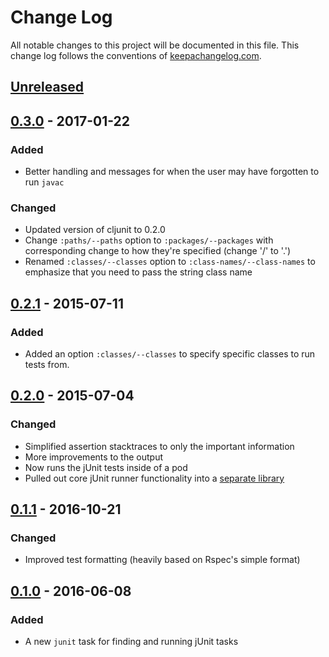 # Change Log
All notable changes to this project will be documented in this
file. This change log follows the conventions
of [keepachangelog.com](http://keepachangelog.com/).


## [Unreleased]

[Unreleased]: https://github.com/RadicalZephyr/boot-junit/compare/0.2.0...HEAD


## [0.3.0] - 2017-01-22
### Added

- Better handling and messages for when the user may have forgotten to
  run `javac`

### Changed

- Updated version of cljunit to 0.2.0
- Change `:paths/--paths` option to `:packages/--packages` with
  corresponding change to how they're specified (change '/' to '.')
- Renamed `:classes/--classes` option to `:class-names/--class-names`
  to emphasize that you need to pass the string class name

[0.3.0]: https://github.com/RadicalZephyr/boot-junit/compare/0.2.1...0.3.0

## [0.2.1] - 2015-07-11
### Added

- Added an option `:classes/--classes` to specify specific classes to
  run tests from.

[0.2.1]: https://github.com/RadicalZephyr/boot-junit/compare/0.2.0...0.2.1

## [0.2.0] - 2015-07-04
### Changed

- Simplified assertion stacktraces to only the important information
- More improvements to the output
- Now runs the jUnit tests inside of a pod
- Pulled out core jUnit runner functionality into a [separate library][cljunit]

[0.2.0]: https://github.com/RadicalZephyr/boot-junit/compare/0.1.1...0.2.0
[cljunit]: https://github.com/RadicalZephyr/cljunit


## [0.1.1] - 2016-10-21
### Changed

- Improved test formatting (heavily based on Rspec's simple format)

[0.1.1]: https://github.com/RadicalZephyr/boot-junit/compare/0.1.0...0.1.1


## [0.1.0] - 2016-06-08
### Added

- A new `junit` task for finding and running jUnit tasks

[0.1.0]: https://github.com/RadicalZephyr/boot-junit/compare/12e098a...0.1.0
